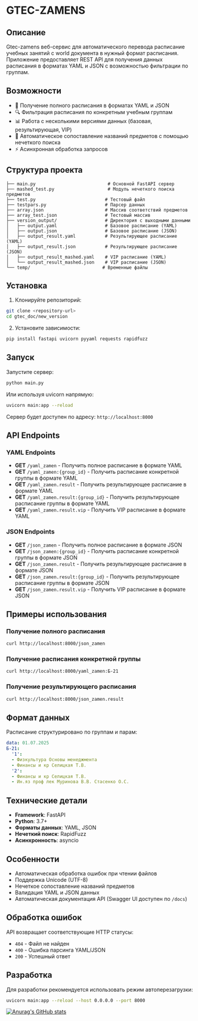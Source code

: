 # GTEC-ZAMENS

## Описание

Gtec-zamens веб-сервис для автоматического перевода расписание учебных занятий с world документа в нужный формат
расписания. Приложение предоставляет REST API для получения данных расписания в форматах YAML и JSON с возможностью фильтрации по группам.

## Возможности

- 📅 Получение полного расписания в форматах YAML и JSON
- 🔍 Фильтрация расписания по конкретным учебным группам
- 📊 Работа с несколькими версиями данных (базовая, результирующая, VIP)
- 🎯 Автоматическое сопоставление названий предметов с помощью нечеткого поиска
- ⚡ Асинхронная обработка запросов

## Структура проекта

```
├── main.py                           # Основной FastAPI сервер
├── mashed_test.py                    # Модуль нечеткого поиска предметов
├── test.py                          # Тестовый файл
├── testpars.py                      # Парсер данных
├── array.json                       # Массив соответствий предметов
├── array_test.json                  # Тестовый массив
├── version_output/                  # Директория с выходными данными
│   ├── output.yaml                  # Базовое расписание (YAML)
│   ├── output.json                  # Базовое расписание (JSON)
│   ├── output_result.yaml           # Результирующее расписание (YAML)
│   ├── output_result.json           # Результирующее расписание (JSON)
│   ├── output_result_mashed.yaml    # VIP расписание (YAML)
│   └── output_result_mashed.json    # VIP расписание (JSON)
└── temp/                           # Временные файлы
```

## Установка

1. Клонируйте репозиторий:
```bash
git clone <repository-url>
cd gtec_doc/new_version
```

2. Установите зависимости:
```bash
pip install fastapi uvicorn pyyaml requests rapidfuzz
```

## Запуск

Запустите сервер:
```bash
python main.py
```

Или используя uvicorn напрямую:
```bash
uvicorn main:app --reload
```

Сервер будет доступен по адресу: `http://localhost:8000`

## API Endpoints

### YAML Endpoints

- **GET** `/yaml_zamen` - Получить полное расписание в формате YAML
- **GET** `/yaml_zamen:{group_id}` - Получить расписание конкретной группы в формате YAML
- **GET** `/yaml_zamen.result` - Получить результирующее расписание в формате YAML
- **GET** `/yaml_zamen.result:{group_id}` - Получить результирующее расписание группы в формате YAML
- **GET** `/yaml_zamen.result.vip` - Получить VIP расписание в формате YAML

### JSON Endpoints

- **GET** `/json_zamen` - Получить полное расписание в формате JSON
- **GET** `/json_zamen:{group_id}` - Получить расписание конкретной группы в формате JSON
- **GET** `/json_zamen.result` - Получить результирующее расписание в формате JSON
- **GET** `/json_zamen.result:{group_id}` - Получить результирующее расписание группы в формате JSON
- **GET** `/json_zamen.result.vip` - Получить VIP расписание в формате JSON

## Примеры использования

### Получение полного расписания
```bash
curl http://localhost:8000/json_zamen
```

### Получение расписания конкретной группы
```bash
curl http://localhost:8000/yaml_zamen:Б-21
```

### Получение результирующего расписания
```bash
curl http://localhost:8000/json_zamen.result
```

## Формат данных

Расписание структурировано по группам и парам:

```yaml
data: 01.07.2025
Б-21:
  '1':
  - Физкультура Основы менеджмента
  - Финансы и кр Селицкая Т.В.
  '2':
  - Финансы и кр Селицкая Т.В.
  - Ин.яз проф лек Муринова В.В. Стасенко О.С.
```

## Технические детали

- **Framework**: FastAPI
- **Python**: 3.7+
- **Форматы данных**: YAML, JSON
- **Нечеткий поиск**: RapidFuzz
- **Асинхронность**: asyncio

## Особенности

- Автоматическая обработка ошибок при чтении файлов
- Поддержка Unicode (UTF-8)
- Нечеткое сопоставление названий предметов
- Валидация YAML и JSON данных
- Автоматическая документация API (Swagger UI доступен по `/docs`)

## Обработка ошибок

API возвращает соответствующие HTTP статусы:
- `404` - Файл не найден
- `400` - Ошибка парсинга YAML/JSON
- `200` - Успешный ответ

## Разработка

Для разработки рекомендуется использовать режим автоперезагрузки:
```bash
uvicorn main:app --reload --host 0.0.0.0 --port 8000
```


[![Anurag's GitHub stats](https://github-readme-stats.vercel.app/api?username=anuraghazra)](https://github.com/anuraghazra/github-readme-stats)
